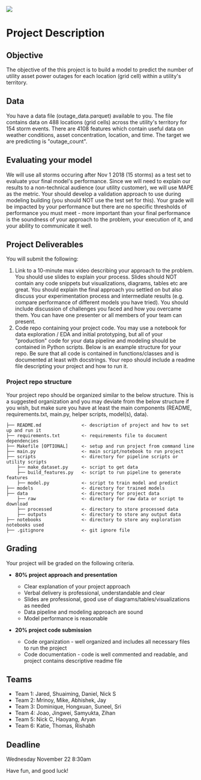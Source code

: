 ![](https://storage.googleapis.com/aipi_datasets/Duke-AIPI-Logo.png)

# Project Description


## Objective
The objective of the this project is to build a model to predict the number of utility asset power outages for each location (grid cell) within a utility's territory.

## Data
You have a data file (outage_data.parquet) available to you.  The file contains data on 488 locations (grid cells) across the utility's territory for 154 storm events.  There are 4108 features which contain useful data on weather conditions, asset concentration, location, and time.  The target we are predicting is "outage_count".

## Evaluating your model  
We will use all storms occuring after Nov 1 2018 (15 storms) as a test set to evaluate your final model's performance.  Since we will need to explain our results to a non-technical audience (our utility customer), we will use MAPE as the metric.  Your should develop a validation approach to use during modeling building (you should NOT use the test set for this).  Your grade will be impacted by your performance but there are no specific thresholds of performance you must meet - more important than your final performance is the soundness of your approach to the problem, your execution of it, and your ability to communicate it well.

## Project Deliverables
You will submit the following:  
1) Link to a 10-minute max video describing your approach to the problem.  You should use slides to explain your process.  Slides should NOT contain any code snippets but visualizations, diagrams, tables etc are great.  You should explain the final approach you settled on but also discuss your experimentation process and intermediate results (e.g. compare performance of different models you have tried).  You should include discussion of challenges you faced and how you overcame them.  You can have one presenter or all members of your team can present.
2) Code repo containing your project code.  You may use a notebook for data exploration / EDA and initial prototyping, but all of your "production" code for your data pipeline and modeling should be contained in Python scripts.  Below is an example structure for your repo.  Be sure that all code is contained in functions/classes and is documented at least with docstrings.  Your repo should include a readme file descripting your project and how to run it.

### Project repo structure
Your project repo should be organized similar to the below structure.  This is a suggested organization and you may deviate from the below structure if you wish, but make sure you have at least the main components (README, requirements.txt, main.py, helper scripts, model(s), data).


```
├── README.md               <- description of project and how to set up and run it
├── requirements.txt        <- requirements file to document dependencies
├── Makefile [OPTIONAL]     <- setup and run project from command line
├── main.py                 <- main script/notebook to run project 
├── scripts                 <- directory for pipeline scripts or utility scripts
    ├── make_dataset.py     <- script to get data
    ├── build_features.py   <- script to run pipeline to generate features 
    ├── model.py            <- script to train model and predict 
├── models                  <- directory for trained models
├── data                    <- directory for project data
    ├── raw                 <- directory for raw data or script to download
    ├── processed           <- directory to store processed data
    ├── outputs             <- directory to store any output data
├── notebooks               <- directory to store any exploration notebooks used
├── .gitignore              <- git ignore file
```

## Grading
Your project will be graded on the following criteria. 

- **80% project approach and presentation**
    - Clear explanation of your project approach
    - Verbal delivery is professional, understandable and clear
    - Slides are professional, good use of diagrams/tables/visualizations as needed  
    - Data pipeline and modeling approach are sound  
    - Model performance is reasonable

- **20% project code submission**  
    - Code organization - well organized and includes all necessary files to run the project
    - Code documentation - code is well commented and readable, and project contains descriptive readme file

## Teams
- Team 1: Jared, Shuaiming, Daniel, Nick S
- Team 2: Mrinoy, Mike, Abhishek, Jay
- Team 3: Dominique, Hongxuan, Suneel, Sri
- Team 4: Joao, Jingwei, Samyukta, Zihan
- Team 5: Nick C, Haoyang, Aryan
- Team 6: Katie, Thomas,  Rishabh

## Deadline
Wednesday November 22 8:30am

Have fun, and good luck!